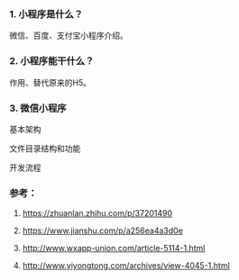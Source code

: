 ### 1. 小程序是什么？

微信、百度、支付宝小程序介绍。

### 2. 小程序能干什么？

作用、替代原来的H5。

### 3. 微信小程序

基本架构

文件目录结构和功能

开发流程

### 参考：

1. https://zhuanlan.zhihu.com/p/37201490

2. https://www.jianshu.com/p/a256ea4a3d0e

3. http://www.wxapp-union.com/article-5114-1.html

4. http://www.yiyongtong.com/archives/view-4045-1.html